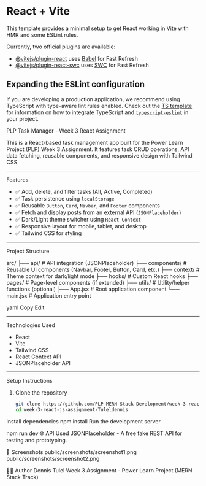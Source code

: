 # React + Vite

This template provides a minimal setup to get React working in Vite with HMR and some ESLint rules.

Currently, two official plugins are available:

- [@vitejs/plugin-react](https://github.com/vitejs/vite-plugin-react/blob/main/packages/plugin-react) uses [Babel](https://babeljs.io/) for Fast Refresh
- [@vitejs/plugin-react-swc](https://github.com/vitejs/vite-plugin-react/blob/main/packages/plugin-react-swc) uses [SWC](https://swc.rs/) for Fast Refresh

## Expanding the ESLint configuration

If you are developing a production application, we recommend using TypeScript with type-aware lint rules enabled. Check out the [TS template](https://github.com/vitejs/vite/tree/main/packages/create-vite/template-react-ts) for information on how to integrate TypeScript and [`typescript-eslint`](https://typescript-eslint.io) in your project.



PLP Task Manager - Week 3 React Assignment

This is a React-based task management app built for the Power Learn Project (PLP) Week 3 Assignment. It features task CRUD operations, API data fetching, reusable components, and responsive design with Tailwind CSS.

---

 Features

- ✅ Add, delete, and filter tasks (All, Active, Completed)
- ✅ Task persistence using `localStorage`
- ✅ Reusable `Button`, `Card`, `Navbar`, and `Footer` components
- ✅ Fetch and display posts from an external API (`JSONPlaceholder`)
- ✅ Dark/Light theme switcher using `React Context`
- ✅ Responsive layout for mobile, tablet, and desktop
- ✅ Tailwind CSS for styling

---

 Project Structure

src/
├── api/ # API integration (JSONPlaceholder)
├── components/ # Reusable UI components (Navbar, Footer, Button, Card, etc.)
├── context/ # Theme context for dark/light mode
├── hooks/ # Custom React hooks
├── pages/ # Page-level components (if extended)
├── utils/ # Utility/helper functions (optional)
├── App.jsx # Root application component
└── main.jsx # Application entry point

yaml
Copy
Edit

---

 Technologies Used

- React
- Vite
- Tailwind CSS
- React Context API
- JSONPlaceholder API

---

Setup Instructions

1. Clone the repository 
   ```bash
   git clone https://github.com/PLP-MERN-Stack-Development/week-3-react-js-assignment-Tuleldennis.git
   cd week-3-react-js-assignment-Tuleldennis
   
Install dependencies
npm install
Run the development server

npm run dev
🌐 API Used
JSONPlaceholder - A free fake REST API for testing and prototyping.

📸 Screenshots
public/screenshots/screenshot1.png
public/screenshots/screenshot2.png

👨‍🎓 Author
Dennis Tulel
Week 3 Assignment - Power Learn Project (MERN Stack Track)

